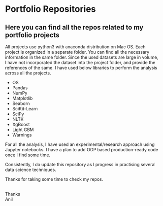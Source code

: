 # Portfolio Repositories

## Here you can find all the repos related to my portfolio projects

All projects use python3 with anaconda distribution on Mac OS.
Each project is organized in a separate folder. You can find all the necessary information in the same folder. Since the used datasets are large in volume, I have not incorporated the dataset into the project folder, and provide the references of the same.
I have used below libraries to perform the analysis across all the projects.

- OS
- Pandas
- NumPy
- Matplotlib
- Seaborn
- SciKit-Learn
- SciPy
- NLTK
- XgBoost
- Light GBM
- Warnings

For all the analysis, I have used an experimental/research approach using Jupyter notebooks. I have a plan to add OOP based production-ready code once I find some time.

Consistently, I do update this repository as I progress in practising several data science techniques.

Thanks for taking some time to check my repos.




<br>
Thanks<br>
Anil
